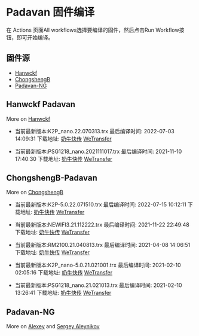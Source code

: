 # Padavan 固件编译
在 Actions 页面All workflows选择要编译的固件，然后点击Run Workflow按钮，即可开始编译。
## 固件源

- [Hanwckf](#Hanwckf-Padavan)
- [ChongshengB](#ChongshengB-Padavan)
- [Padavan-NG](#Padavan-NG)

## Hanwckf Padavan
More on [Hanwckf](https://github.com/hanwckf/rt-n56u/)

* 当前最新版本:K2P_nano.22.070313.trx  最后编译时间: 2022-07-03 14:09:31  下载地址: [奶牛快传]()  [WeTransfer](https://we.tl/t-pe3l9wdFne)

* 当前最新版本:PSG1218_nano.2021111017.trx  最后编译时间: 2021-11-10 17:40:30  下载地址: [奶牛快传](https://cowtransfer.com/s/0b9d34c4d3834f)  [WeTransfer](https://we.tl/t-JQRxeu9RuW)


















## ChongshengB-Padavan
More on [ChongshengB](https://github.com/chongshengB/rt-n56u)



* 当前最新版本:K2P-5.0.22.071510.trx  最后编译时间: 2022-07-15 10:12:11  下载地址: [奶牛快传]()  [WeTransfer](https://we.tl/t-6OiV8N0p9b)

* 当前最新版本:NEWIFI3.21.112222.trx  最后编译时间: 2021-11-22 22:49:48  下载地址: [奶牛快传](https://cowtransfer.com/s/7975700cae2c4c)  [WeTransfer](https://we.tl/t-hgR5ypxplg)

* 当前最新版本:RM2100.21.040813.trx  最后编译时间: 2021-04-08 14:06:51  下载地址: [奶牛快传](https://cowtransfer.com/s/dbe90275064643)  [WeTransfer](https://we.tl/t-77BXNIqKpJ)

* 当前最新版本:K2P_nano-5.0.21.021001.trx  最后编译时间: 2021-02-10 02:05:16  下载地址: [奶牛快传](https://cowtransfer.com/s/e9d11b47439048)  [WeTransfer](https://we.tl/t-LVAcqgYTaI)

* 当前最新版本:PSG1218_nano.21.021013.trx  最后编译时间: 2021-02-10 13:26:41  下载地址: [奶牛快传](https://cowtransfer.com/s/dce96ef77ffd4e)  [WeTransfer](https://we.tl/t-QAX47R0afI)













## Padavan-NG
More on [Alexey](https://gitlab.com/dm38/padavan-ng) and [Sergey Aleynikov](https://github.com/dur-randir/padavan-ng)
